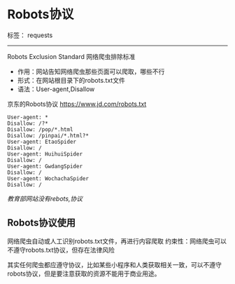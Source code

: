 ﻿# Robots协议

标签： requests

---

Robots Exclusion Standard 网络爬虫排除标准

- 作用：网站告知网络爬虫那些页面可以爬取，哪些不行
- 形式：在网站根目录下的robots.txt文件
- 语法：User-agent,Disallow


京东的Robots协议 https://www.jd.com/robots.txt

```
User-agent: * 
Disallow: /?* 
Disallow: /pop/*.html 
Disallow: /pinpai/*.html?* 
User-agent: EtaoSpider 
Disallow: / 
User-agent: HuihuiSpider 
Disallow: / 
User-agent: GwdangSpider 
Disallow: / 
User-agent: WochachaSpider 
Disallow: /
```
*教育部网站没有rebots,协议*

## Robots协议使用
网络爬虫自动或人工识别robots.txt文件，再进行内容爬取
约束性：网络爬虫可以不遵守robots.txt协议，但存在法律风险

其实任何爬虫都应遵守协议，比如某些小程序和人类获取相关一致，可以不遵守robots协议，但是要注意获取的资源不能用于商业用途。


